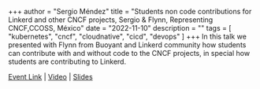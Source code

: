 +++
author = "Sergio Méndez"
title = "Students non code contributions for Linkerd and other CNCF projects, Sergio & Flynn, Representing CNCF,CCOSS, México"
date = "2022-11-10"
description = ""
tags = [
    "kubernetes",
    "cncf",
    "cloudnative",
    "cicd",
    "devops"
]
+++
In this talk we presented with Flynn from Buoyant and Linkerd community how students can contribute with and without code to the CNCF projects, in special how students are contributing to Linkerd.

[Event Link](https://ccoss.org/sessions/2022/linkerd-guatemala) | [Video](https://twitter.com/i/broadcasts/1lDGLnEerAkxm) |
[Slides](https://docs.google.com/presentation/d/1CGXHrIFf3jaziecWWlIEbidjxGArn3Wjeg6ZBHqozug/edit?usp=sharing)
<!--more-->